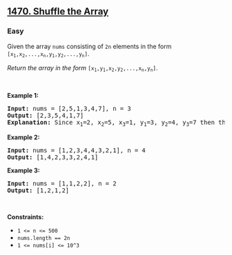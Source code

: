 ​<h2><a href="https://leetcode.com/problems/shuffle-the-array/">1470. Shuffle the Array</a>
</h2>
<h3>Easy</h3>
<div>
  <p>
    Given the array <code>nums</code> consisting of <code>2n</code> elements in
    the form
    <code
      >[x<sub>1</sub>,x<sub>2</sub>,...,x<sub>n</sub>,y<sub>1</sub>,y<sub>2</sub>,...,y<sub>n</sub>]</code
    >.
  </p>

  <p>
    <em>Return the array in the form</em>
    <code
      >[x<sub>1</sub>,y<sub>1</sub>,x<sub>2</sub>,y<sub>2</sub>,...,x<sub>n</sub>,y<sub>n</sub>]</code
    >.
  </p>

  <p>&nbsp;</p>
  <p><strong class="example">Example 1:</strong></p>

  <pre><strong>Input:</strong> nums = [2,5,1,3,4,7], n = 3
<strong>Output:</strong> [2,3,5,4,1,7] 
<strong>Explanation:</strong> Since x<sub>1</sub>=2, x<sub>2</sub>=5, x<sub>3</sub>=1, y<sub>1</sub>=3, y<sub>2</sub>=4, y<sub>3</sub>=7 then the answer is [2,3,5,4,1,7].
</pre>

  <p><strong class="example">Example 2:</strong></p>

  <pre><strong>Input:</strong> nums = [1,2,3,4,4,3,2,1], n = 4
<strong>Output:</strong> [1,4,2,3,3,2,4,1]
</pre>

  <p><strong class="example">Example 3:</strong></p>

  <pre><strong>Input:</strong> nums = [1,1,2,2], n = 2
<strong>Output:</strong> [1,2,1,2]
</pre>

  <p>&nbsp;</p>
  <p><strong>Constraints:</strong></p>

  <ul>
    <li><code>1 &lt;= n &lt;= 500</code></li>
    <li><code>nums.length == 2n</code></li>
    <li><code>1 &lt;= nums[i] &lt;= 10^3</code></li>
  </ul>
</div>
